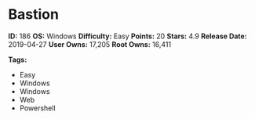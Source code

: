 # Bastion

**ID:** 186
**OS:** Windows
**Difficulty:** Easy
**Points:** 20
**Stars:** 4.9
**Release Date:** 2019-04-27
**User Owns:** 17,205
**Root Owns:** 16,411

**Tags:**
- Easy
- Windows
- Windows
- Web
- Powershell

